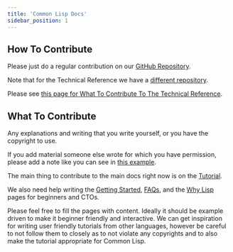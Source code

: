 ```yaml
---
title: 'Common Lisp Docs'
sidebar_position: 1
---
```


## How To Contribute

Please just do a regular contribution on our [GitHub Repository](https://github.com/lisp-docs/lisp-docs.github.io).

Note that for the Technical Reference we have a [different repository](https://github.com/lisp-docs/cl-language-reference).

Please see [this page for What To Contribute To The Technical Reference](/docs/contribute/reference-contribute).

## What To Contribute

Any explanations and writing that you write yourself, or you have the copyright to use. 

If you add material someone else wrote for which you have permission, please add a note like you can see in [this example](http://localhost:3000/docs/tutorial/guide_to_packages).

The main thing to contribute to the main docs right now is on the [Tutorial](https://github.com/lisp-docs/lisp-docs.github.io/tree/main/docs).

We also need help writing the [Getting Started](/docs/getting-started), [FAQs](/docs/faq), and the [Why Lisp](/docs/whylisp) pages for beginners and CTOs.

Please feel free to fill the pages with content. Ideally it should be example driven to make it beginner friendly and interactive. We can get inspiration for writing user friendly tutorials from other languages, however be careful to not follow them to closely as to not violate any copyrights and to also make the tutorial appropriate for Common Lisp.
